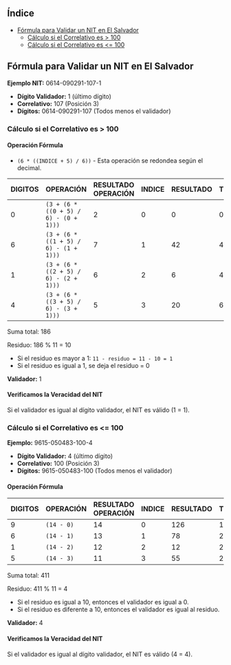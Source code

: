 
## Índice
- [Fórmula para Validar un NIT en El Salvador](#formula-para-validar-un-nit-en-el-salvador)
    - [Cálculo si el Correlativo es > 100](#calculo-si-el-correlativo-es-100)
    - [Cálculo si el Correlativo es <= 100](#calculo-si-el-correlativo-es-100)

## Fórmula para Validar un NIT en El Salvador




**Ejemplo NIT:** 0614-090291-107-1

- **Dígito Validador:** 1 (último dígito)
- **Correlativo:** 107 (Posición 3)
- **Dígitos:** 0614-090291-107 (Todos menos el validador)

### Cálculo si el Correlativo es > 100

#### Operación Fórmula


- `(6 * ((INDICE + 5) / 6))` - Esta operación se redondea según el decimal.

| DIGITOS | OPERACIÓN                                     | RESULTADO OPERACIÓN | INDICE | RESULTADO | TOTAL |
| ------- | --------------------------------------------- | ------------------- | ------ | --------- | ----- |
| 0       | `(3 + (6 * ((0 + 5) / 6) - (0 + 1)))`       | 2                   | 0      | 0         | 0     |
| 6       | `(3 + (6 * ((1 + 5) / 6) - (1 + 1)))`       | 7                   | 1      | 42        | 42    |
| 1       | `(3 + (6 * ((2 + 5) / 6) - (2 + 1)))`       | 6                   | 2      | 6         | 48    |
| 4       | `(3 + (6 * ((3 + 5) / 6) - (3 + 1)))`       | 5                   | 3      | 20        | 68    |

Suma total: 186

Residuo: 186 % 11 = 10

- Si el residuo es mayor a 1: `11 - residuo = 11 - 10 = 1`
- Si el residuo es igual a 1, se deja el residuo = 0

**Validador:** 1

#### Verificamos la Veracidad del NIT

Si el validador es igual al dígito validador, el NIT es válido (1 = 1).

### Cálculo si el Correlativo es <= 100

**Ejemplo:** 9615-050483-100-4

- **Dígito Validador:** 4 (último dígito)
- **Correlativo:** 100 (Posición 3)
- **Dígitos:** 9615-050483-100 (Todos menos el validador)

#### Operación Fórmula



| DIGITOS | OPERACIÓN           | RESULTADO OPERACIÓN | INDICE | RESULTADO | TOTAL |
| ------- | ------------------- | ------------------- | ------ | --------- | ----- |
| 9       | `(14 - 0)`          | 14                  | 0      | 126       | 126   |
| 6       | `(14 - 1)`          | 13                  | 1      | 78        | 204   |
| 1       | `(14 - 2)`          | 12                  | 2      | 12        | 216   |
| 5       | `(14 - 3)`          | 11                  | 3      | 55        | 271   |

Suma total: 411

Residuo: 411 % 11 = 4

- Si el residuo es igual a 10, entonces el validador es igual a 0.
- Si el residuo es diferente a 10, entonces el validador es igual al residuo.

**Validador:** 4

#### Verificamos la Veracidad del NIT

Si el validador es igual al dígito validador, el NIT es válido (4 = 4).
